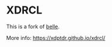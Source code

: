 # XDRCL

This is a fork of [belle](https://github.com/nikgraf/belle).

More info: https://xdptdr.github.io/xdrcl/
